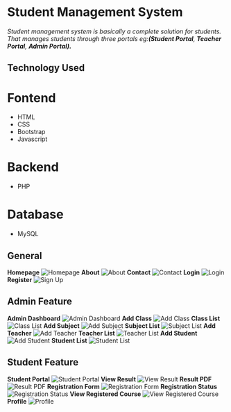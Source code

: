 # Student Management System
*Student management system is basically a complete solution for students. That manages students through three portals eg:**(Student Portal**, **Teacher Portal**, **Admin Portal).***
## Technology Used
# Fontend
- HTML
- CSS
- Bootstrap
- Javascript
# Backend
- PHP
# Database
- MySQL
## General
**Homepage**
![Homepage](https://github.com/nasimkhan0030/Student-Management-System/blob/master/image/Screenshot_103.png "Homepage")
**About**
![About](https://github.com/nasimkhan0030/Student-Management-System/blob/master/image/Screenshot_104.png "About")
**Contact**
![Contact](https://github.com/nasimkhan0030/Student-Management-System/blob/master/image/Screenshot_105.png "Contact")
**Login**
![Login](https://github.com/nasimkhan0030/Student-Management-System/blob/master/image/Screenshot_89.png "Login")
**Register**
![Sign Up](https://github.com/nasimkhan0030/Student-Management-System/blob/master/image/Screenshot_90.png "Register")
## Admin Feature
**Admin Dashboard**
![Admin Dashboard](https://github.com/nasimkhan0030/Student-Management-System/blob/master/image/Screenshot_98.png "Admin Dashboard")
**Add Class**
![Add Class](https://github.com/nasimkhan0030/Student-Management-System/blob/master/image/Screenshot_85.png "Add Class")
**Class List**
![Class List](https://github.com/nasimkhan0030/Student-Management-System/blob/master/image/Screenshot_86.png "Class List")
**Add Subject**
![Add Subject](https://github.com/nasimkhan0030/Student-Management-System/blob/master/image/Screenshot_87.png "Add Subject")
**Subject List**
![Subject List](https://github.com/nasimkhan0030/Student-Management-System/blob/master/image/Screenshot_88.png "Subject List")
**Add Teacher**
![Add Teacher](https://github.com/nasimkhan0030/Student-Management-System/blob/master/image/Screenshot_99.png "Add Teacher")
**Teacher List**
![Teacher List](https://github.com/nasimkhan0030/Student-Management-System/blob/master/image/Screenshot_100.png "Teacher List")
**Add Student**
![Add Student](https://github.com/nasimkhan0030/Student-Management-System/blob/master/image/Screenshot_101.png "Add Student")
**Student List**
![Student List](https://github.com/nasimkhan0030/Student-Management-System/blob/master/image/Screenshot_102.png "Student List")
## Student Feature
**Student Portal**
![Student Portal](https://github.com/nasimkhan0030/Student-Management-System/blob/master/image/Screenshot_97.png "Student Portal")
**View Result**
![View Result](https://github.com/nasimkhan0030/Student-Management-System/blob/master/image/Screenshot_95.png "View Result")
**Result PDF**
![Result PDF](https://github.com/nasimkhan0030/Student-Management-System/blob/master/image/Screenshot_96.png "Result PDF")
**Registration Form**
![Registration Form](https://github.com/nasimkhan0030/Student-Management-System/blob/master/image/Screenshot_93.png "Registration Form")
**Registration Status**
![Registration Status](https://github.com/nasimkhan0030/Student-Management-System/blob/master/image/Screenshot_84.png "Registration Status")
**View Registered Course**
![View Registered Course](https://github.com/nasimkhan0030/Student-Management-System/blob/master/image/Screenshot_92.png "View Registered Course")
**Profile**
![Profile](https://github.com/nasimkhan0030/Student-Management-System/blob/master/image/Screenshot_91.png "Profile")
